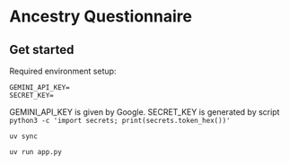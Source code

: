 # Ancestry Questionnaire

## Get started

Required environment setup:

```.env
GEMINI_API_KEY=
SECRET_KEY=
```

GEMINI_API_KEY is given by Google.
SECRET_KEY is generated by script `python3 -c 'import secrets; print(secrets.token_hex())'`


`uv sync`

`uv run app.py`
